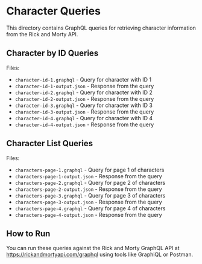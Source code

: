 # Character Queries

This directory contains GraphQL queries for retrieving character information from the Rick and Morty API.

## Character by ID Queries
Files:
- `character-id-1.graphql` - Query for character with ID 1
- `character-id-1-output.json` - Response from the query
- `character-id-2.graphql` - Query for character with ID 2
- `character-id-2-output.json` - Response from the query
- `character-id-3.graphql` - Query for character with ID 3
- `character-id-3-output.json` - Response from the query
- `character-id-4.graphql` - Query for character with ID 4
- `character-id-4-output.json` - Response from the query

## Character List Queries
Files:
- `characters-page-1.graphql` - Query for page 1 of characters
- `characters-page-1-output.json` - Response from the query
- `characters-page-2.graphql` - Query for page 2 of characters
- `characters-page-2-output.json` - Response from the query
- `characters-page-3.graphql` - Query for page 3 of characters
- `characters-page-3-output.json` - Response from the query
- `characters-page-4.graphql` - Query for page 4 of characters
- `characters-page-4-output.json` - Response from the query

## How to Run
You can run these queries against the Rick and Morty GraphQL API at https://rickandmortyapi.com/graphql using tools like GraphiQL or Postman.